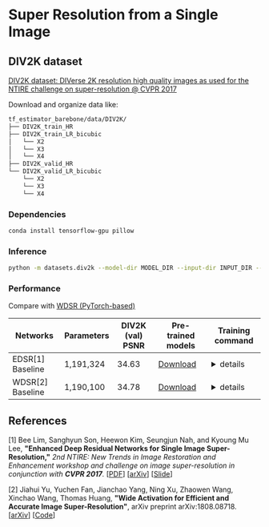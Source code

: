 # Super Resolution from a Single Image

## DIV2K dataset
[DIV2K dataset: DIVerse 2K resolution high quality images as used for the NTIRE challenge on super-resolution @ CVPR 2017](https://data.vision.ee.ethz.ch/cvl/DIV2K/)

Download and organize data like: 
```bash
tf_estimator_barebone/data/DIV2K/
├── DIV2K_train_HR
├── DIV2K_train_LR_bicubic
│   └── X2
│   └── X3
│   └── X4
├── DIV2K_valid_HR
└── DIV2K_valid_LR_bicubic
    └── X2
    └── X3
    └── X4
```

### Dependencies
```bash
conda install tensorflow-gpu pillow
```

### Inference
```bash
python -m datasets.div2k --model-dir MODEL_DIR --input-dir INPUT_DIR --output-dir OUTPUT_DIR
```

### Performance
Compare with [WDSR (PyTorch-based)](https://github.com/JiahuiYu/wdsr_ntire2018#overall-performance)

| Networks | Parameters | DIV2K (val) PSNR | Pre-trained models | Training command |
| - | - | - | - | - |
| EDSR[1] Baseline | 1,191,324 | 34.63 | [Download](https://github.com/ychfan/tf_estimator_barebone/files/2502372/edsr.zip) | <details><summary>details</summary>```python trainer.py --dataset div2k --model edsr --job-dir ./div2k_edsr```</details> |
| WDSR[2] Baseline | 1,190,100 | 34.78 | [Download](https://github.com/ychfan/tf_estimator_barebone/files/2502414/wdsr.zip) |<details><summary>details</summary>```python trainer.py --dataset div2k --model wdsr --job-dir ./div2k_wdsr```</details> |

## References
[1] Bee Lim, Sanghyun Son, Heewon Kim, Seungjun Nah, and Kyoung Mu Lee, **"Enhanced Deep Residual Networks for Single Image Super-Resolution,"** <i>2nd NTIRE: New Trends in Image Restoration and Enhancement workshop and challenge on image super-resolution in conjunction with **CVPR 2017**. </i> [[PDF](http://openaccess.thecvf.com/content_cvpr_2017_workshops/w12/papers/Lim_Enhanced_Deep_Residual_CVPR_2017_paper.pdf)] [[arXiv](https://arxiv.org/abs/1707.02921)] [[Slide](https://cv.snu.ac.kr/research/EDSR/Presentation_v3(release).pptx)]

[2] Jiahui Yu, Yuchen Fan, Jianchao Yang, Ning Xu, Zhaowen Wang, Xinchao Wang, Thomas Huang, **"Wide Activation for Efficient and Accurate Image Super-Resolution"**, arXiv preprint arXiv:1808.08718. [[arXiv](https://arxiv.org/abs/1808.08718)] [[Code](https://github.com/JiahuiYu/wdsr_ntire2018)]

